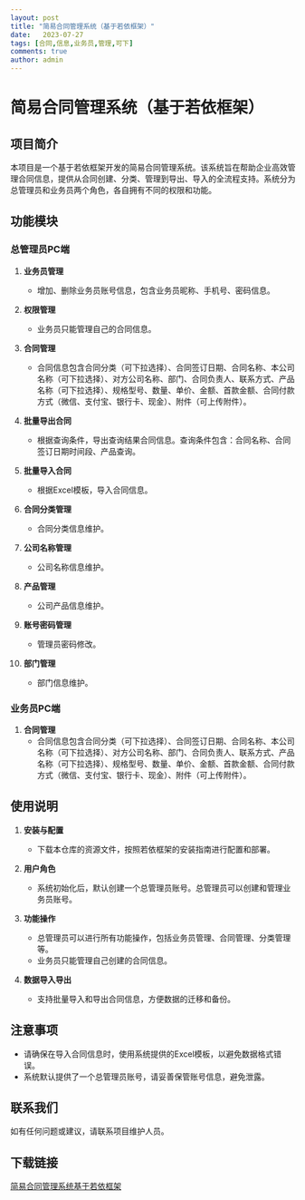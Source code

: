 ```yaml
---
layout: post
title: "简易合同管理系统（基于若依框架）"
date:   2023-07-27
tags: [合同,信息,业务员,管理,可下]
comments: true
author: admin
---
```

# 简易合同管理系统（基于若依框架）

## 项目简介

本项目是一个基于若依框架开发的简易合同管理系统。该系统旨在帮助企业高效管理合同信息，提供从合同创建、分类、管理到导出、导入的全流程支持。系统分为总管理员和业务员两个角色，各自拥有不同的权限和功能。

## 功能模块

### 总管理员PC端

1. **业务员管理**
   - 增加、删除业务员账号信息，包含业务员昵称、手机号、密码信息。

2. **权限管理**
   - 业务员只能管理自己的合同信息。

3. **合同管理**
   - 合同信息包含合同分类（可下拉选择）、合同签订日期、合同名称、本公司名称（可下拉选择）、对方公司名称、部门、合同负责人、联系方式、产品名称（可下拉选择）、规格型号、数量、单价、金额、首款金额、合同付款方式（微信、支付宝、银行卡、现金）、附件（可上传附件）。

4. **批量导出合同**
   - 根据查询条件，导出查询结果合同信息。查询条件包含：合同名称、合同签订日期时间段、产品查询。

5. **批量导入合同**
   - 根据Excel模板，导入合同信息。

6. **合同分类管理**
   - 合同分类信息维护。

7. **公司名称管理**
   - 公司名称信息维护。

8. **产品管理**
   - 公司产品信息维护。

9. **账号密码管理**
   - 管理员密码修改。

10. **部门管理**
    - 部门信息维护。

### 业务员PC端

1. **合同管理**
   - 合同信息包含合同分类（可下拉选择）、合同签订日期、合同名称、本公司名称（可下拉选择）、对方公司名称、部门、合同负责人、联系方式、产品名称（可下拉选择）、规格型号、数量、单价、金额、首款金额、合同付款方式（微信、支付宝、银行卡、现金）、附件（可上传附件）。

## 使用说明

1. **安装与配置**
   - 下载本仓库的资源文件，按照若依框架的安装指南进行配置和部署。

2. **用户角色**
   - 系统初始化后，默认创建一个总管理员账号。总管理员可以创建和管理业务员账号。

3. **功能操作**
   - 总管理员可以进行所有功能操作，包括业务员管理、合同管理、分类管理等。
   - 业务员只能管理自己创建的合同信息。

4. **数据导入导出**
   - 支持批量导入和导出合同信息，方便数据的迁移和备份。

## 注意事项

- 请确保在导入合同信息时，使用系统提供的Excel模板，以避免数据格式错误。
- 系统默认提供了一个总管理员账号，请妥善保管账号信息，避免泄露。

## 联系我们

如有任何问题或建议，请联系项目维护人员。

## 下载链接

[简易合同管理系统基于若依框架](https://pan.quark.cn/s/92a971856680)